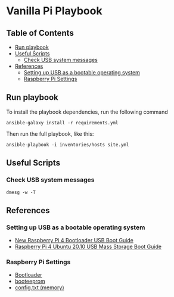 # Vanilla Pi Playbook

## Table of Contents

<!-- toc -->

- [Run playbook](#run-playbook)
- [Useful Scripts](#useful-scripts)
  * [Check USB system messages](#check-usb-system-messages)
- [References](#references)
  * [Setting up USB as a bootable operating system](#setting-up-usb-as-a-bootable-operating-system)
  * [Raspberry Pi Settings](#raspberry-pi-settings)

<!-- tocstop -->

## Run playbook

To install the playbook dependencies, run the following command

`ansible-galaxy install -r requirements.yml`

Then run the full playbook, like this:

`ansible-playbook -i inventories/hosts site.yml`

## Useful Scripts

### Check USB system messages

```shell
dmesg -w -T
```

## References

### Setting up USB as a bootable operating system
* [New Raspberry Pi 4 Bootloader USB Boot Guide](https://jamesachambers.com/new-raspberry-pi-4-bootloader-usb-network-boot-guide/)
* [Raspberry Pi 4 Ubuntu 20.10 USB Mass Storage Boot Guide](https://jamesachambers.com/raspberry-pi-4-ubuntu-20-04-usb-mass-storage-boot-guide/)

### Raspberry Pi Settings
* [Bootloader](https://www.raspberrypi.org/documentation/hardware/raspberrypi/bcm2711_bootloader_config.md)
* [booteeprom](https://www.raspberrypi.org/documentation/hardware/raspberrypi/booteeprom.md)
* [config.txt (memory)](https://www.raspberrypi.org/documentation/configuration/config-txt/memory.md)
